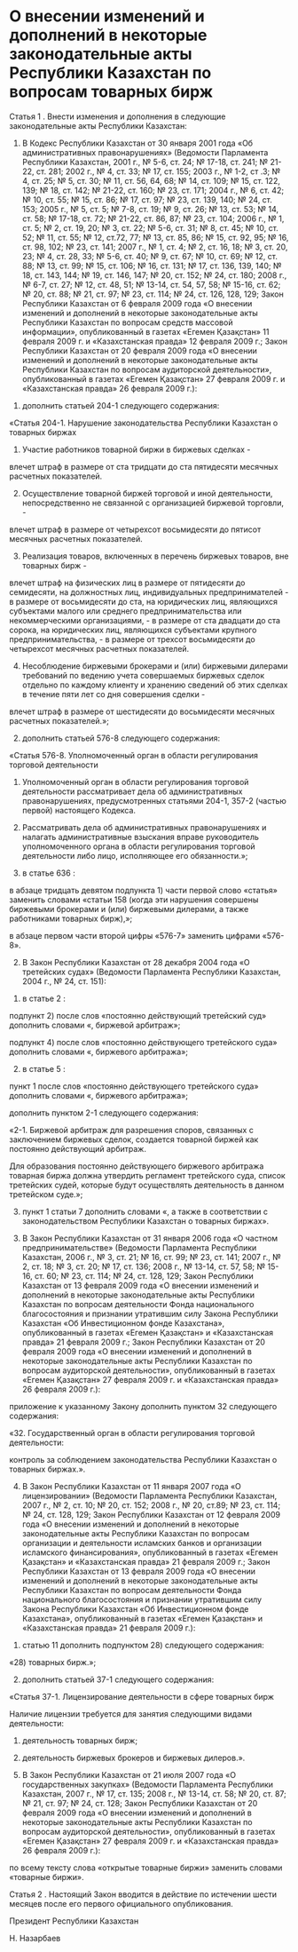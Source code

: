 # О внесении изменений и дополнений в некоторые законодательные акты Республики Казахстан по вопросам товарных бирж

Статья 1 . Внести изменения и дополнения в следующие законодательные акты Республики Казахстан:

1. В Кодекс Республики Казахстан от 30 января 2001 года «Об административных правонарушениях» (Ведомости Парламента Республики Казахстан, 2001 г., № 5-6, ст. 24; № 17-18, ст. 241; № 21-22, ст. 281; 2002 г., № 4, ст. 33; № 17, ст. 155; 2003 г., № 1-2, ст .3; № 4, ст. 25; № 5, ст. 30; № 11, ст. 56, 64, 68; № 14, ст. 109; № 15, ст. 122, 139; № 18, ст. 142; № 21-22, ст. 160; № 23, ст. 171; 2004 г., № 6, ст. 42; № 10, ст. 55; № 15, ст. 86; № 17, ст. 97; № 23, ст. 139, 140; № 24, ст. 153; 2005 г., № 5, ст. 5; № 7-8, ст. 19; № 9, ст. 26; № 13, ст. 53; № 14, ст. 58; № 17-18, ст. 72; № 21-22, ст. 86, 87; № 23, ст. 104; 2006 г., № 1, ст. 5; № 2, ст. 19, 20; № 3, ст. 22; № 5-6, ст. 31; № 8, ст. 45; № 10, ст. 52; № 11, ст. 55; № 12, ст.72, 77; № 13, ст. 85, 86; № 15, ст. 92, 95; № 16, ст. 98, 102; № 23, ст. 141; 2007 г., № 1, ст. 4; № 2, ст. 16, 18; № 3, ст. 20, 23; № 4, ст. 28, 33; № 5-6, ст. 40; № 9, ст. 67; № 10, ст. 69; № 12, ст. 88; № 13, ст. 99; № 15, ст. 106; № 16, ст. 131; № 17, ст. 136, 139, 140; № 18, ст. 143, 144; № 19, ст. 146, 147; № 20, ст. 152; № 24, ст. 180; 2008 г., № 6-7, ст. 27; № 12, ст. 48, 51; № 13-14, ст. 54, 57, 58; № 15-16, ст. 62; № 20, ст. 88; № 21, ст. 97; № 23, ст. 114; № 24, ст. 126, 128, 129; Закон Республики Казахстан от 6 февраля 2009 года «О внесении изменений и дополнений в некоторые законодательные акты Республики Казахстан по вопросам средств массовой информации», опубликованный в газетах «Егемен Қазақстан» 11 февраля 2009 г. и «Казахстанская правда» 12 февраля 2009 г.; Закон Республики Казахстан от 20 февраля 2009 года «О внесении изменений и дополнений в некоторые законодательные акты Республики Казахстан по вопросам аудиторской деятельности», опубликованный в газетах «Егемен Қазақстан» 27 февраля 2009 г. и «Казахстанская правда» 26 февраля 2009 г.):

1) дополнить статьей 204-1 следующего содержания:

«Статья 204-1. Нарушение законодательства Республики Казахстан о товарных биржах

1. Участие работников товарной биржи в биржевых сделках -

влечет штраф в размере от ста тридцати до ста пятидесяти месячных расчетных показателей.

2. Осуществление товарной биржей торговой и иной деятельности, непосредственно не связанной с организацией биржевой торговли, -

влечет штраф в размере от четырехсот восьмидесяти до пятисот месячных расчетных показателей.

3. Реализация товаров, включенных в перечень биржевых товаров, вне товарных бирж -

влечет штраф на физических лиц в размере от пятидесяти до семидесяти, на должностных лиц, индивидуальных предпринимателей - в размере от восьмидесяти до ста, на юридических лиц, являющихся субъектами малого или среднего предпринимательства или некоммерческими организациями, - в размере от ста двадцати до ста сорока, на юридических лиц, являющихся субъектами крупного предпринимательства, - в размере от трехсот восьмидесяти до четырехсот месячных расчетных показателей.

4. Несоблюдение биржевыми брокерами и (или) биржевыми дилерами требований по ведению учета совершаемых биржевых сделок отдельно по каждому клиенту и хранению сведений об этих сделках в течение пяти лет со дня совершения сделки -

влечет штраф в размере от шестидесяти до восьмидесяти месячных расчетных показателей.»;

2) дополнить статьей 576-8 следующего содержания:

«Статья 576-8. Уполномоченный орган в области регулирования торговой деятельности

1. Уполномоченный орган в области регулирования торговой деятельности рассматривает дела об административных правонарушениях, предусмотренных статьями 204-1, 357-2 (частью первой) настоящего Кодекса.

2. Рассматривать дела об административных правонарушениях и налагать административные взыскания вправе руководитель уполномоченного органа в области регулирования торговой деятельности либо лицо, исполняющее его обязанности.»;

3) в статье 636 :

в абзаце тридцать девятом подпункта 1) части первой слово «статья» заменить словами «статьи 158 (когда эти нарушения совершены биржевыми брокерами и (или) биржевыми дилерами, а также работниками товарных бирж),»;

в абзаце первом части второй цифры «576-7» заменить цифрами «576-8».

2. В Закон Республики Казахстан от 28 декабря 2004 года «О третейских судах» (Ведомости Парламента Республики Казахстан, 2004 г., № 24, ст. 151):

1) в статье 2 :

подпункт 2) после слов «постоянно действующий третейский суд» дополнить словами «, биржевой арбитраж»;

подпункт 4) после слов «постоянно действующего третейского суда» дополнить словами «, биржевого арбитража»;

2) в статье 5 :

пункт 1 после слов «постоянно действующего третейского суда» дополнить словами «, биржевого арбитража»;

дополнить пунктом 2-1 следующего содержания:

«2-1. Биржевой арбитраж для разрешения споров, связанных с заключением биржевых сделок, создается товарной биржей как постоянно действующий арбитраж.

Для образования постоянно действующего биржевого арбитража товарная биржа должна утвердить регламент третейского суда, список третейских судей, которые будут осуществлять деятельность в данном третейском суде.»;

3) пункт 1 статьи 7 дополнить словами «, а также в соответствии с законодательством Республики Казахстан о товарных биржах».

3. В Закон Республики Казахстан от 31 января 2006 года «О частном предпринимательстве» (Ведомости Парламента Республики Казахстан, 2006 г., № 3, ст. 21; № 16, ст. 99; № 23, ст. 141; 2007 г., № 2, ст. 18; № 3, ст. 20; № 17, ст. 136; 2008 г., № 13-14, ст. 57, 58; № 15-16, ст. 60; № 23, ст. 114; № 24, ст. 128, 129; Закон Республики Казахстан от 13 февраля 2009 года «О внесении изменений и дополнений в некоторые законодательные акты Республики Казахстан по вопросам деятельности Фонда национального благосостояния и признании утратившим силу Закона Республики Казахстан «Об Инвестиционном фонде Казахстана», опубликованный в газетах «Егемен Қазақстан» и «Казахстанская правда» 21 февраля 2009 г.; Закон Республики Казахстан от 20 февраля 2009 года «О внесении изменений и дополнений в некоторые законодательные акты Республики Казахстан по вопросам аудиторской деятельности», опубликованный в газетах «Егемен Қазақстан» 27 февраля 2009 г. и «Казахстанская правда» 26 февраля 2009 г.):

приложение к указанному Закону дополнить пунктом 32 следующего содержания:

«32. Государственный орган в области регулирования торговой деятельности:

контроль за соблюдением законодательства Республики Казахстан о товарных биржах.».

4. В Закон Республики Казахстан от 11 января 2007 года «О лицензировании» (Ведомости Парламента Республики Казахстан, 2007 г., № 2, ст. 10; № 20, ст. 152; 2008 г., № 20, ст.89; № 23, ст. 114; № 24, ст. 128, 129; Закон Республики Казахстан от 12 февраля 2009 года «О внесении изменений и дополнений в некоторые законодательные акты Республики Казахстан по вопросам организации и деятельности исламских банков и организации исламского финансирования», опубликованный в газетах «Егемен Қазақстан» и «Казахстанская правда» 21 февраля 2009 г.; Закон Республики Казахстан от 13 февраля 2009 года «О внесении изменений и дополнений в некоторые законодательные акты Республики Казахстан по вопросам деятельности Фонда национального благосостояния и признании утратившим силу Закона Республики Казахстан «Об Инвестиционном фонде Казахстана», опубликованный в газетах «Егемен Қазақстан» и «Казахстанская правда» 21 февраля 2009 г.):

1) статью 11 дополнить подпунктом 28) следующего содержания:

«28) товарных бирж.»;

2) дополнить статьей 37-1 следующего содержания:

«Статья 37-1. Лицензирование деятельности в сфере товарных бирж

Наличие лицензии требуется для занятия следующими видами деятельности:

1) деятельность товарных бирж;

2) деятельность биржевых брокеров и биржевых дилеров.».

5. В Закон Республики Казахстан от 21 июля 2007 года «О государственных закупках» (Ведомости Парламента Республики Казахстан, 2007 г., № 17, ст. 135; 2008 г., № 13-14, ст. 58; № 20, ст. 87; № 21, ст. 97; № 24, ст. 128; Закон Республики Казахстан от 20 февраля 2009 года «О внесении изменений и дополнений в некоторые законодательные акты Республики Казахстан по вопросам аудиторской деятельности», опубликованный в газетах «Егемен Қазақстан» 27 февраля 2009 г. и «Казахстанская правда» 26 февраля 2009 г.):

по всему тексту слова «открытые товарные биржи» заменить словами «товарные биржи».

Статья 2 . Настоящий Закон вводится в действие по истечении шести месяцев после его первого официального опубликования.

Президент Республики Казахстан

Н. Назарбаев

